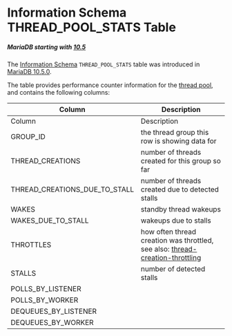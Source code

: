 
# Information Schema THREAD_POOL_STATS Table


##### MariaDB starting with [10.5](../../../../../../../../release-notes/mariadb-community-server/what-is-mariadb-105.md)
The [Information Schema](../../../../../../mariadb-internals/information-schema-plugins-show-and-flush-statements.md) `THREAD_POOL_STATS` table was introduced in [MariaDB 10.5.0](../../../../../../../../release-notes/mariadb-community-server/release-notes-mariadb-10-5-series/mariadb-1050-release-notes.md).


The table provides performance counter information for the [thread pool](../../../../../../../server-usage/replication-cluster-multi-master/optimization-and-tuning/buffers-caches-and-threads/thread-pool/thread-pool-in-mariadb-51-53.md), and contains the following columns:



| Column | Description |
| --- | --- |
| Column | Description |
| GROUP_ID | the thread group this row is showing data for |
| THREAD_CREATIONS | number of threads created for this group so far |
| THREAD_CREATIONS_DUE_TO_STALL | number of threads created due to detected stalls |
| WAKES | standby thread wakeups |
| WAKES_DUE_TO_STALL | wakeups due to stalls |
| THROTTLES | how often thread creation was throttled, see also: [thread-creation-throttling](../../../../../../../server-usage/replication-cluster-multi-master/optimization-and-tuning/buffers-caches-and-threads/thread-pool/thread-groups-in-the-unix-implementation-of-the-thread-pool.md#thread-creation-throttling) |
| STALLS | number of detected stalls |
| POLLS_BY_LISTENER |  |
| POLLS_BY_WORKER |  |
| DEQUEUES_BY_LISTENER |  |
| DEQUEUES_BY_WORKER |  |


